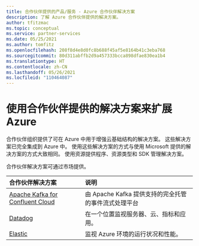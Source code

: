 ```yaml
---
title: 合作伙伴提供的产品/服务 - Azure 合作伙伴解决方案
description: 了解 Azure 合作伙伴提供的解决方案。
author: tfitzmac
ms.topic: conceptual
ms.service: partner-services
ms.date: 05/25/2021
ms.author: tomfitz
ms.openlocfilehash: 208f8d4e8d0fc8b688f45af5e8164b41c3eba768
ms.sourcegitcommit: 80d311abffb2d9a457333bcca898dfae830ea1b4
ms.translationtype: HT
ms.contentlocale: zh-CN
ms.lasthandoff: 05/26/2021
ms.locfileid: "110464087"
---
```

# <a name="extend-azure-with-solutions-from-partners"></a>使用合作伙伴提供的解决方案来扩展 Azure

合作伙伴组织提供了可在 Azure 中用于增强云基础结构的解决方案。 这些解决方案已完全集成到 Azure 中。 使用这些解决方案的方式与使用 Microsoft 提供的解决方案的方式大致相同。 使用资源提供程序、资源类型和 SDK 管理解决方案。

合作伙伴解决方案可通过市场提供。

| 合作伙伴解决方案 | 说明 |
| :--- | :--- |
| [Apache Kafka for Confluent Cloud](./apache-kafka-confluent-cloud/overview.md) | 由 Apache Kafka 提供支持的完全托管的事件流式处理平台 |
| [Datadog](./datadog/overview.md) | 在一个位置监视服务器、云、指标和应用。 |
| [Elastic](./elastic/overview.md) | 监视 Azure 环境的运行状况和性能。 |
